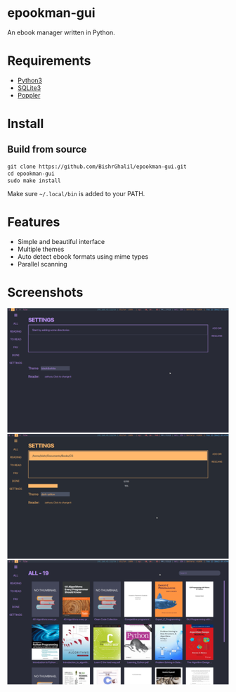 # epookman-gui
An ebook manager written in Python.

# Requirements
- [Python3](https://www.python.org/download/releases/3.0/)
- [SQLite3](https://sqlite.org/index.html)
- [Poppler](https://poppler.freedesktop.org/)

# Install
## Build from source
```
git clone https://github.com/BishrGhalil/epookman-gui.git
cd epookman-gui
sudo make install
```
Make sure `~/.local/bin` is added to your PATH.

# Features
- Simple and beautiful interface
- Multiple themes
- Auto detect ebook formats using mime types
- Parallel scanning

# Screenshots
![dark purple theme](https://raw.githubusercontent.com/BishrGhalil/epookman-gui/master/screenshots/dark-purple.png)
![dark yellow theme](https://raw.githubusercontent.com/BishrGhalil/epookman-gui/master/screenshots/dark-yellow.png)
![ebook list](https://raw.githubusercontent.com/BishrGhalil/epookman-gui/master/screenshots/ebook-list.png)
